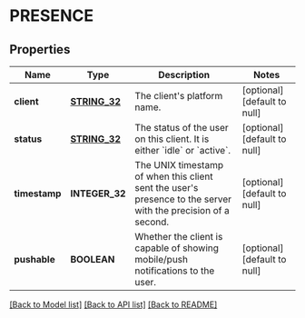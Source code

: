 # PRESENCE

## Properties
Name | Type | Description | Notes
------------ | ------------- | ------------- | -------------
**client** | [**STRING_32**](STRING_32.md) | The client&#39;s platform name.  | [optional] [default to null]
**status** | [**STRING_32**](STRING_32.md) | The status of the user on this client. It is either &#x60;idle&#x60; or &#x60;active&#x60;.  | [optional] [default to null]
**timestamp** | **INTEGER_32** | The UNIX timestamp of when this client sent the user&#39;s presence to the server with the precision of a second.  | [optional] [default to null]
**pushable** | **BOOLEAN** | Whether the client is capable of showing mobile/push notifications to the user.  | [optional] [default to null]

[[Back to Model list]](../README.md#documentation-for-models) [[Back to API list]](../README.md#documentation-for-api-endpoints) [[Back to README]](../README.md)


